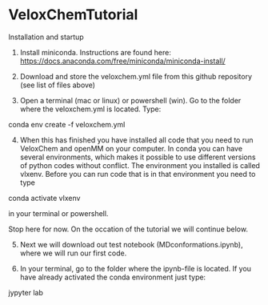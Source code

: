 # VeloxChemTutorial
Installation and startup
1)	Install miniconda. Instructions are found here: https://docs.anaconda.com/free/miniconda/miniconda-install/

2)	Download and store the veloxchem.yml file from this github repository (see list of files above)

3)	Open a terminal (mac or linux) or powershell (win). Go to the folder where the veloxchem.yml is located. Type:

conda env create -f veloxchem.yml

4)	When this has finished you have installed all code that you need to run VeloxChem and openMM on your computer. In conda you can have several environments, which makes it possible to use different versions of python codes without conflict. The environment you installed is called vlxenv. Before you can run code that is in that environment you need to type

conda activate vlxenv

in your terminal or powershell. 

Stop here for now. On the occation of the tutorial we will continue below.

5)	Next we will download out test notebook (MDconformations.ipynb), where we will run our first code. 

6)	In your terminal, go to the folder where the ipynb-file is located. If you have already activated the conda environment just type:

jypyter lab

